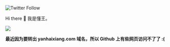 ![Twitter Follow](https://img.shields.io/twitter/follow/realdonaldtrump?style=social)

Hi there 👋 我是懂王。

![](http://ww3.sinaimg.cn/large/9150e4e5ly1fd7ku61tbpg20a005n7w6.gif)


**最近因为要转出 yanhaixiang.com 域名，所以 Github 上有些网页访问不了了 :(**
